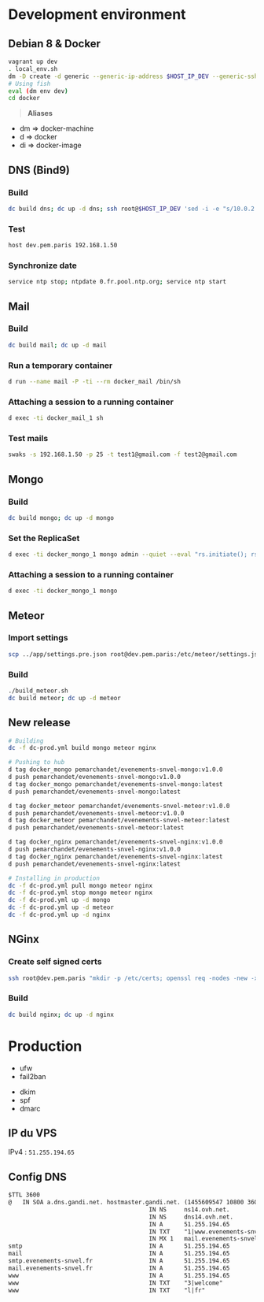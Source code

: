 # Development environment
## Debian 8 & Docker
```sh
vagrant up dev
. local_env.sh
dm -D create -d generic --generic-ip-address $HOST_IP_DEV --generic-ssh-user root --generic-ssh-key ~/.ssh/id_rsa  dev
# Using fish
eval (dm env dev)
cd docker
```

> **Aliases**
  + dm => docker-machine
  + d => docker
  + di => docker-image

## DNS (Bind9)
### Build
```sh
dc build dns; dc up -d dns; ssh root@$HOST_IP_DEV 'sed -i -e "s/10.0.2.3/192.168.1.50/" /etc/resolv.conf'
```

### Test
```sh
host dev.pem.paris 192.168.1.50
```

### Synchronize date
```sh
service ntp stop; ntpdate 0.fr.pool.ntp.org; service ntp start
```

## Mail
### Build
```sh
dc build mail; dc up -d mail
```

### Run a temporary container
```sh
d run --name mail -P -ti --rm docker_mail /bin/sh
```

### Attaching a session to a running container
```sh
d exec -ti docker_mail_1 sh
```

### Test mails
```sh
swaks -s 192.168.1.50 -p 25 -t test1@gmail.com -f test2@gmail.com
```
## Mongo
### Build
```sh
dc build mongo; dc up -d mongo
```

### Set the ReplicaSet
```sh
d exec -ti docker_mongo_1 mongo admin --quiet --eval "rs.initiate(); rs.conf();"
```

### Attaching a session to a running container
```sh
d exec -ti docker_mongo_1 mongo
```

## Meteor
### Import settings
```sh
scp ../app/settings.pre.json root@dev.pem.paris:/etc/meteor/settings.json
```

### Build
```sh
./build_meteor.sh
dc build meteor; dc up -d meteor
```

## New release
```sh
# Building
dc -f dc-prod.yml build mongo meteor nginx

# Pushing to hub
d tag docker_mongo pemarchandet/evenements-snvel-mongo:v1.0.0
d push pemarchandet/evenements-snvel-mongo:v1.0.0
d tag docker_mongo pemarchandet/evenements-snvel-mongo:latest
d push pemarchandet/evenements-snvel-mongo:latest

d tag docker_meteor pemarchandet/evenements-snvel-meteor:v1.0.0
d push pemarchandet/evenements-snvel-meteor:v1.0.0
d tag docker_meteor pemarchandet/evenements-snvel-meteor:latest
d push pemarchandet/evenements-snvel-meteor:latest

d tag docker_nginx pemarchandet/evenements-snvel-nginx:v1.0.0
d push pemarchandet/evenements-snvel-nginx:v1.0.0
d tag docker_nginx pemarchandet/evenements-snvel-nginx:latest
d push pemarchandet/evenements-snvel-nginx:latest

# Installing in production
dc -f dc-prod.yml pull mongo meteor nginx
dc -f dc-prod.yml stop mongo meteor nginx
dc -f dc-prod.yml up -d mongo
dc -f dc-prod.yml up -d meteor
dc -f dc-prod.yml up -d nginx
```

## NGinx
### Create self signed certs
```sh
ssh root@dev.pem.paris "mkdir -p /etc/certs; openssl req -nodes -new -x509 -keyout /etc/certs/server.key -out /etc/certs/server.crt -subj '/C=FR/ST=Paris/L=Paris/CN=pem.paris'"
```

### Build
```sh
dc build nginx; dc up -d nginx
```

# Production
+ ufw
+ fail2ban
* dkim
* spf
* dmarc

## IP du VPS
IPv4 : `51.255.194.65`

## Config DNS
```txt
$TTL 3600
@	IN SOA a.dns.gandi.net. hostmaster.gandi.net. (1455609547 10800 3600 604800 10800)
                                        IN NS     ns14.ovh.net.
                                        IN NS     dns14.ovh.net.
                                        IN A      51.255.194.65
                                        IN TXT    "1|www.evenements-snvel.fr"
                                        IN MX 1   mail.evenements-snvel.fr.
smtp                                    IN A      51.255.194.65
mail                                    IN A      51.255.194.65
smtp.evenements-snvel.fr                IN A      51.255.194.65
mail.evenements-snvel.fr                IN A      51.255.194.65
www                                     IN A      51.255.194.65
www                                     IN TXT    "3|welcome"
www                                     IN TXT    "l|fr"
```
